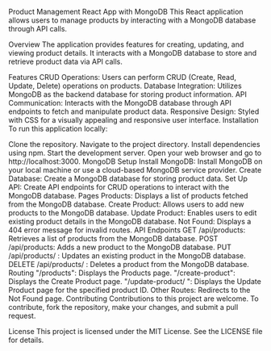 Product Management React App with MongoDB
This React application allows users to manage products by interacting with a MongoDB database through API calls.

Overview
The application provides features for creating, updating, and viewing product details. It interacts with a MongoDB database to store and retrieve product data via API calls.

Features
CRUD Operations: Users can perform CRUD (Create, Read, Update, Delete) operations on products.
Database Integration: Utilizes MongoDB as the backend database for storing product information.
API Communication: Interacts with the MongoDB database through API endpoints to fetch and manipulate product data.
Responsive Design: Styled with CSS for a visually appealing and responsive user interface.
Installation
To run this application locally:

Clone the repository.
Navigate to the project directory.
Install dependencies using npm.
Start the development server.
Open your web browser and go to http://localhost:3000.
MongoDB Setup
Install MongoDB: Install MongoDB on your local machine or use a cloud-based MongoDB service provider.
Create Database: Create a MongoDB database for storing product data.
Set Up API: Create API endpoints for CRUD operations to interact with the MongoDB database.
Pages
Products: Displays a list of products fetched from the MongoDB database.
Create Product: Allows users to add new products to the MongoDB database.
Update Product: Enables users to edit existing product details in the MongoDB database.
Not Found: Displays a 404 error message for invalid routes.
API Endpoints
GET /api/products: Retrieves a list of products from the MongoDB database.
POST /api/products: Adds a new product to the MongoDB database.
PUT /api/products/
: Updates an existing product in the MongoDB database.
DELETE /api/products/
: Deletes a product from the MongoDB database.
Routing
"/products": Displays the Products page.
"/create-product": Displays the Create Product page.
"/update-product/
": Displays the Update Product page for the specified product ID.
Other Routes: Redirects to the Not Found page.
Contributing
Contributions to this project are welcome. To contribute, fork the repository, make your changes, and submit a pull request.

License
This project is licensed under the MIT License. See the LICENSE file for details.
